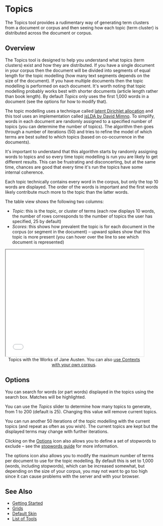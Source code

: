 # Topics

The Topics tool provides a rudimentary way of generating term clusters from a document or corpus and then seeing how each topic (term cluster) is distributed across the document or corpus.

## Overview

The Topics tool is designed to help you understand what topics (term clusters) exist and how they are distributed. If you have a single document in your corpus then the document will be divided into segments of equal length for the topic modelling (how many text segments depends on the size of the document). If you have multiple documents then the topic modelling is performed on each document. It's worth noting that topic modelling probably works best with shorter documents (article length rather than book length). By default *Topics* only uses the first 1,000 words in a document (see the options for how to modify that).

The topic modelling uses a technique called [latent Dirichlet allocation](https://en.wikipedia.org/wiki/Latent_Dirichlet_allocation) and this tool uses an implementation called [jsLDA by David Mimno](https://github.com/mimno/jsLDA). To simplify, words in each document are randomly assigned to a specified number of topics (you can determine the number of topics). The algorithm then goes through a number of iterations (50) and tries to refine the model of which terms are best suited to which topics (based on co-occurrence in the documents).

It's important to understand that this algorithm starts by randomly assigning words to topics and so every time topic modelling is run you are likely to get different results. This can be frustrating and disconcerting, but at the same time, chances are good that every time it's run the topics have some internal coherence.

Each topic technically contains every word in the corpus, but only the top 10 words are displayed. The order of the words is important and the first words likely contribute much more to the topic than the latter words.

The table view shows the following two columns:

- *Topic*: this is the topic, or cluster of terms (each row displays 10 words, the number of rows corresponds to the number of topics the user has specified, 25 by default)
- *Scores*: this shows how prevalent the topic is for each document in the corpus (or segment in the document) – upward spikes show that this topic is more present (you can hover over the line to see which document is represented)

<iframe src="../tool/Topics/?corpus=austen&subtitle=The+Works+of+Jane+Austen" style="width: 90%; height: 350px;"></iframe>
<div style="width: 90%; text-align: center; margin-bottom: 1em;">Topics with the Works of Jane Austen. You can also <a href="../?view=Topics" target="_blank">use Contexts with your own corpus</a>.</div>

## Options

You can search for words (or part words) displayed in the topics using the search box. Matches will be highlighted.

You can use the *Topics* slider to determine how many topics to generate, from 1 to 200 (default is 25). Changing this value will remove current topics.

You can run another 50 iterations of the topic modelling with the current topics (and repeat as often as you wish). The current topics are kept but the displayed terms may change with further iterations.

Clicking on the [Options](#!/guide/options) icon also allows you to define a set of stopwords to exclude – see the [stopwords guide](#!/guide/stopwords) for more information.

The options icon also allows you to modify the maximum number of terms per document to use for the topic modelling. By default this is set to 1,000 (words, including stopwords), which can be increased somewhat, but depending on the size of your corpus, you may not want to go too high since it can cause problems with the server and with your browser.

## See Also

- [Getting Started](#!/guide/start)
- [Grids](#!/guide/grids)
- [Default Skin](#!/guide/skins-section-default-skin)
- [List of Tools](#!/guide/tools)